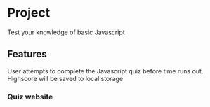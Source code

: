 # Project
Test your knowledge of basic Javascript

## Features
User attempts to complete the Javascript quiz before time runs out. 
Highscore will be saved to local storage

### Quiz website
